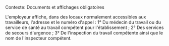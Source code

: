 Contexte: Documents et affichages obligatoires

L'employeur affiche, dans des locaux normalement accessibles aux travailleurs, l'adresse et le numéro d'appel : 1° Du médecin du travail ou du service de santé au travail compétent pour l'établissement ; 2° Des services de secours d'urgence ; 3° De l'inspection du travail compétente ainsi que le nom de l'inspecteur compétent.